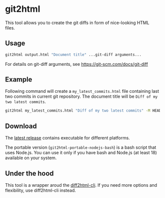 # git2html

This tool allows you to create the git diffs in form of nice-looking HTML files.

## Usage

```bash
git2html output.html "Document title" ...git-diff arguments...
```

For details on git-diff arguments, see https://git-scm.com/docs/git-diff

## Example

Following command will create a `my_latest_commits.html` file
containing last two commits in current git repository. The
document title will be `Diff of my two latest commits`.

```bash
git2html my_latest_commits.html "Diff of my two latest commits" -M HEAD~2
```

## Download

The [latest release](https://github.com/doki-nordic/git2html/releases/latest)
contains executable for different platforms.

The portable version (`git2html-portable-nodejs-bash`) is a bash script that
uses Node.js. You can use it only if you have bash and Node.js (at least 18)
available on your system.

## Under the hood

This tool is a wrapper aroud the [diff2html-cli](https://github.com/rtfpessoa/diff2html-cli).
If you need more options and flexibility, use diff2html-cli instead.
